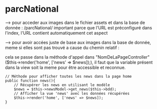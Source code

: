 # parcNational

--> pour acceder aux images dans le fichier assets et dans la base de donnée : 
/parcNational/ 
important parce que l'URL est préconfiguré dans l'index, l'URL contient automatiquement cet aspect

--> pour avoir accées juste de base aux images dans la base de donnée, meme si elles sont pas trouvé 
a cause du chemin relatif : 

cela se passe dans la méthode d'appel dans "NomDeLaPageController" ($this->render('home', ['news' => $news]);), il faut que la variable présent dans la view soit la meme pour être accessible et reconnue.

    // Méthode pour afficher toutes les news dans la page home
    public function news(){ 
        // Récupérer les news en utilisant le modèle
        $news = $this->newsModel->get_news($this->bdd);
        // Afficher la vue 'news' avec les données récupérées
        $this->render('home', ['news' => $news]);
    }